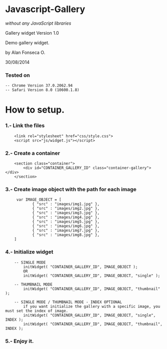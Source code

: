 # Javascript-Gallery
*without any JavaScript libraries*


Gallery widget Version 1.0

Demo gallery widget.

by Alan Fonseca O.

30/08/2014

### Tested on

 	-- Chrome Version 37.0.2062.94
 	-- Safari Version 8.0 (10600.1.8)
 	
# How to setup.

### 1.- Link the files

	 	<link rel="stylesheet" href="css/style.css">
		<script src="js/widget.js"></script>

### 2.- Create a container

		<section class="container">
			<div id="CONTAINER_GALLERY_ID" class="container-gallery"></div>
		</section>

### 3.- Create image object with the path for each image

		 var IMAGE_OBJECT = [
				{ "src" : "images/img1.jpg" },
				{ "src" : "images/img2.jpg" },
				{ "src" : "images/img3.jpg" },
				{ "src" : "images/img4.jpg" },
				{ "src" : "images/img5.jpg" },
				{ "src" : "images/img6.jpg" },
				{ "src" : "images/img7.jpg" },
				{ "src" : "images/img8.jpg" },
		]

### 4.- Initialize widget

 		-- SINGLE MODE
 			initWidget( "CONTAINER_GALLERY_ID", IMAGE_OBJECT );
 			OR
 			initWidget( "CONTAINER_GALLERY_ID", IMAGE_OBJECT, "single" );

 		-- THUMBNAIL MODE
			initWidget( "CONTAINER_GALLERY_ID", IMAGE_OBJECT, "thumbnail" );

		-- SINGLE MODE / THUMBNAIL MODE - INDEX OPTIONAL
			if you want initialize the gallery with a specific image, you must set the index of image.
			initWidget( "CONTAINER_GALLERY_ID", IMAGE_OBJECT, "single", INDEX );
			initWidget( "CONTAINER_GALLERY_ID", IMAGE_OBJECT, "thumbnail", INDEX );

### 5.- Enjoy it.	